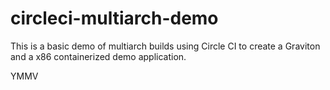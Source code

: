 # circleci-multiarch-demo

This is a basic demo of multiarch builds using Circle CI to create a Graviton and a x86 containerized demo application.

YMMV

